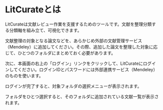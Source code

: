 # LitCurateとは

LitCurateは文献レビュー作業を支援するためのツールです。文献を整理分類する分類軸を組み立て、可視化できます。

文献整理の対象となる論文などを、あらかじめ外部の文献管理サービス（Mendeley）に追加してください。その際、追加した論文を整理した対象に応じて、ひとつのフォルダにまとめておく必要があります。

次に、本画面の右上の「ログイン」リンクをクリックして、LitCurateにログインしてください。ログインIDとパスワードには外部連携サービス（Mendeley）のものを使います。

ログインが完了すると、対象フォルダの選択メニューが表示されます。

フォルダをひとつ選択すると、そのフォルダに追加されている文献一覧が表示されます。

